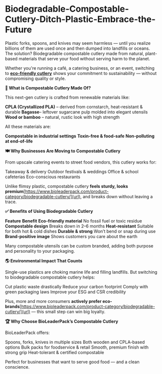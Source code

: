 # Biodegradable-Compostable-Cutlery-Ditch-Plastic-Embrace-the-Future

Plastic forks, spoons, and knives may seem harmless — until you realize billions of them are used once and then dumped into landfills or oceans. The solution? Biodegradable compostable cutlery made from natural, plant-based materials that serve your food without serving harm to the planet.

Whether you're running a café, a catering business, or an event, switching to **[eco-friendly cutlery]([url](https://www.bioleaderpack.com/product-category/biodegradable-cutlery/))** shows your commitment to sustainability — without compromising quality or style.

**🍃 What is Compostable Cutlery Made Of?**

This next-gen cutlery is crafted from renewable materials like:

**CPLA (Crystallized PLA)** – derived from cornstarch, heat-resistant & durable
**Bagasse**– leftover sugarcane pulp molded into elegant utensils
**Wood or bamboo** – natural, rustic look with high strength

All these materials are:

**Compostable in industrial settings**
**Toxin-free & food-safe**
**Non-polluting at end-of-life**

**🍽️ Why Businesses Are Moving to Compostable Cutlery**

From upscale catering events to street food vendors, this cutlery works for:

Takeaway & delivery
Outdoor festivals & weddings
Office & school cafeterias
Eco-conscious restaurants

Unlike flimsy plastic, compostable cutlery **feels sturdy, looks premium**[https://www.bioleaderpack.com/product-category/biodegradable-cutlery/](url), and breaks down without leaving a trace.

**✅ Benefits of Using Biodegradable Cutlery**

**Feature**                              **Benefit**
**Eco-friendly material**               No fossil fuel or toxic residue
**Compostable design**                  Breaks down in 2–6 months
**Heat-resistant**                      Suitable for both hot & cold dishes
**Durable & strong**                    Won’t bend or snap during use
**Brand-positive image**                Shows customers you care about the earth

Many compostable utensils can be custom branded, adding both purpose and personality to your packaging.

**🌎 Environmental Impact That Counts**

Single-use plastics are choking marine life and filling landfills. But switching to biodegradable compostable cutlery helps:

Cut plastic waste drastically
Reduce your carbon footprint
Comply with green packaging laws
Improve your ESG and CSR credibility

Plus, more and more consumers **actively prefer eco-brands**[https://www.bioleaderpack.com/product-category/biodegradable-cutlery/](url) — this small step can win big loyalty.

**🏆 Why Choose BioLeaderPack’s Compostable Cutlery**

BioLeaderPack offers:

Spoons, forks, knives in multiple sizes
Both wooden and CPLA-based options
Bulk packs for foodservice & retail
Smooth, premium finish with strong grip
Heat-tolerant & certified compostable

Perfect for businesses that want to serve good food — and a clean conscience.
